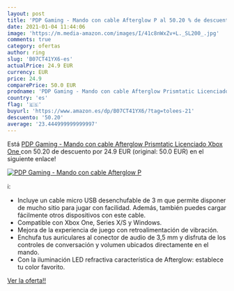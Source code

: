 ```yaml
---
layout: post
title: 'PDP Gaming - Mando con cable Afterglow P al 50.20 % de descuento'
date: 2021-01-04 11:44:06
image: 'https://m.media-amazon.com/images/I/41c8nWxZv+L._SL200_.jpg'
comments: true
category: ofertas
author: ring
slug: 'B07CT41YX6-es'
actualPrice: 24.9 EUR
currency: EUR
price: 24.9
comparePrice: 50.0 EUR
prodname: 'PDP Gaming - Mando con cable Afterglow Prismtatic Licenciado  Xbox One '
country: 'es'
flag: '🇪🇸'
buyurl: 'https://www.amazon.es/dp/B07CT41YX6/?tag=tolees-21'
descuento: '50.20'
average: '23.444999999999997'
---
```


Está [PDP Gaming - Mando con cable Afterglow Prismtatic Licenciado  Xbox One ](https://www.amazon.es/dp/B07CT41YX6/?tag=tolees-21) con 50.20 de descuento por 24.9 EUR (original: 50.0 EUR) en el siguiente enlace!

[![PDP Gaming - Mando con cable Afterglow P](https://m.media-amazon.com/images/I/41c8nWxZv+L._SL200_.jpg)](https://www.amazon.es/dp/B07CT41YX6/?tag=tolees-21)

ℹ️:

- Incluye un cable micro USB desenchufable de 3 m que permite disponer de mucho sitio para jugar con facilidad. Además, también puedes cargar fácilmente otros dispositivos con este cable.
- Compatible con Xbox One, Series X/S y Windows.
- Mejora de la experiencia de juego con retroalimentación de vibración.
- Enchufa tus auriculares al conector de audio de 3,5 mm y disfruta de los controles de conversación y volumen ubicados directamente en el mando.
- Con la iluminación LED refractiva característica de Afterglow: establece tu color favorito.

[Ver la oferta!!](https://www.amazon.es/dp/B07CT41YX6/?tag=tolees-21)
